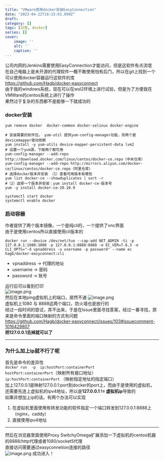 ```yaml
---
title: "VMware使用docker安装EasyConnection"
date: "2023-04-22T16:15:01.099Z"
draft: 
category: [] 
tags: [日常, docker]
series: []
cover: 
    image: ''
    alt: ''
    caption: ''
---
```


公司内网的Jenkins需要使用EasyConnection才能访问，但是这软件有点流氓  
在自己电脑上是未开源的代理软件一概不敢使用怕有后门，所以在git上找到一个可以使用docker容器运行这软件的库  
https://github.com/Hagb/docker-easyconnect  
由于我的windows系统，现在可以在wsl2环境上进行试验，但是为了方便我在VMWare的centos系统上进行了操作  
果然过于复杂的东西都不是能够一下就成功的  
### docker安装
```shell
yum remove docker  docker-common docker-selinux docker-engine

# 安装需要的软件包， yum-util 提供yum-config-manager功能，另两个是devicemapper驱动依赖
yum install -y yum-utils device-mapper-persistent-data lvm2
# 设置一个yum源，下面两个都可用
yum-config-manager --add-repo http://download.docker.com/linux/centos/docker-ce.repo（中央仓库）
yum-config-manager --add-repo http://mirrors.aliyun.com/docker-ce/linux/centos/docker-ce.repo（阿里仓库）
# 选择docker版本并安装 （1）查看可用版本有哪些
yum list docker-ce --showduplicates | sort -r
#（2）选择一个版本并安装：yum install docker-ce-版本号
yum -y install docker-ce-20.10.9

systemctl start docker
systemctl enable docker
```

### 启动容器
作者提供了两个版本镜像，一个是纯cli的，一个提供了vnc界面  
由于是使用centos所以直接使用cli版本的
```shell
docker run --device /dev/net/tun --cap-add NET_ADMIN -ti -p 127.0.0.1:1080:1080 -p 127.0.0.1:8888:8888 -e EC_VER=7.6.3 -e CLI_OPTS="-d vpnaddress -u username -p password" --name ec hagb/docker-easyconnect:cli
```
+ vpnaddress -> 代理的地址
+ username -> 密码
+ password -> 账号

运行后可以看到打印  
![image.png](https://image.jysgdyc.top:443/blog-images/20230423101919.png)  
然后在本地ping虚拟机上的端口，居然不通
![image.png](https://image.jysgdyc.top:443/blog-images/20230423103230.png)  
虚拟机上1080 与 8888这两个端口，防火墙也是放行的  
经过一段时间的尝试，弄不出来，于是在Issue里面寻找答案，经过一番寻找，原来是命令里面的端口映射的方式有问题  
https://github.com/Hagb/docker-easyconnect/issues/103#issuecomment-1016429807  
**把127.0.0.1去掉就可以了**  

---
### 为什么加上ip就不行了呢
首先是命令的差异性   
`docker run  -p  ip:hostPort:containerPort`  
`hostPort:containerPort`（映射所有接口地址）  
`ip:hostPort:containerPort` （映射指定地址的指定端口）  
加上127.0.0.1是映射127.0.0.1:port到docker的port上，而由于是使用的虚拟机，还需要先连上虚拟机的ipv4地址，所以是**127.0.0.1 != 虚拟机ip**导致的  
如果非想加上ip的话，有两个办法可以实现
1. 在虚拟机里面使用有转发功能的软件指定一个端口转发到127.0.0.1:8888上（nginx，caddy）
2. 直接使用ipv4地址

---
然后在浏览器里面使用Proxy SwitchyOmega扩展添加一下虚拟机的centos机器的8888/http代理或者1080/socket5代理  
直接访问需要通过easyconnetion连接的路径  
![image.png](https://image.jysgdyc.top:443/blog-images/20230423111639.png)
成功进入！
